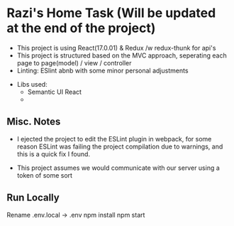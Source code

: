 # Razi's Home Task (Will be updated at the end of the project)
* This project is using React(17.0.01) & Redux /w redux-thunk for api's
* This project is structured based on the MVC approach, seperating each page to page(model) / view / controller
* Linting: ESlint abnb with some minor personal adjustments
- Libs used:
    * Semantic UI React
    * 

## Misc. Notes
* I ejected the project to edit the ESLint plugin in webpack, for some reason ESLint was failing the project compilation due to warnings, and this is a quick fix I found.

* This project assumes we would communicate with our server using a token of some sort

## Run Locally
Rename .env.local -> .env
npm install
npm start